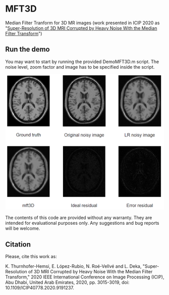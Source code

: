 # MFT3D
Median Filter Tranform for 3D MR images (work presented in ICIP 2020 as "[Super-Resolution of 3D MRI Corrupted by Heavy Noise With the Median Filter Transform](https://doi.org/10.1109/ICIP40778.2020.9191237)")

## Run the demo
You may want to start by running the provided DemoMFT3D.m script. The noise level, zoom factor and image has to be specified inside the script.

![Alt text](example.png?raw=true "MFT3D reconstruction with zoom factor 2")

The contents of this code are provided without any warranty. They are intended for evaluational purposes only.
Any suggestions and bug reports will be welcome.


## Citation

Please, cite this work as:

K. Thurnhofer-Hemsi, E. López-Rubio, N. Roé-Vellvé and L. Deka, 
"Super-Resolution of 3D MRI Corrupted by Heavy Noise With the Median Filter Transform," 
2020 IEEE International Conference on Image Processing (ICIP), Abu Dhabi, United Arab Emirates, 
2020, pp. 3015-3019, doi: 10.1109/ICIP40778.2020.9191237.
